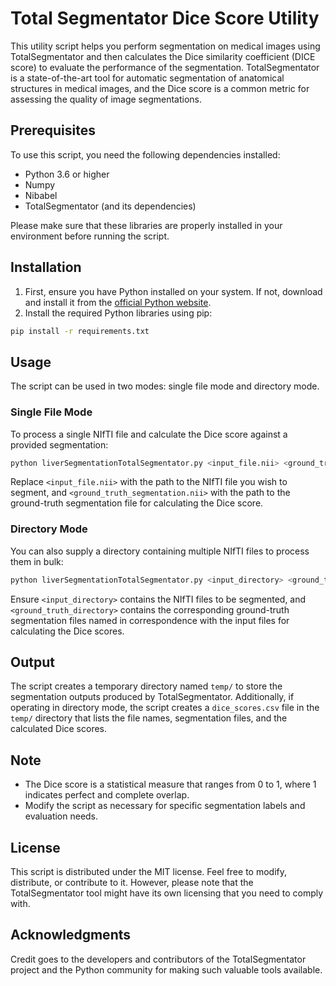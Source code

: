 # Total Segmentator Dice Score Utility

This utility script helps you perform segmentation on medical images using TotalSegmentator and then calculates the Dice similarity coefficient (DICE score) to evaluate the performance of the segmentation. TotalSegmentator is a state-of-the-art tool for automatic segmentation of anatomical structures in medical images, and the Dice score is a common metric for assessing the quality of image segmentations.

## Prerequisites

To use this script, you need the following dependencies installed:

- Python 3.6 or higher
- Numpy
- Nibabel
- TotalSegmentator (and its dependencies)

Please make sure that these libraries are properly installed in your environment before running the script.

## Installation

1. First, ensure you have Python installed on your system. If not, download and install it from the [official Python website](https://www.python.org/).
2. Install the required Python libraries using pip:

```sh
pip install -r requirements.txt
```


## Usage

The script can be used in two modes: single file mode and directory mode.

### Single File Mode

To process a single NIfTI file and calculate the Dice score against a provided segmentation:

```sh
python liverSegmentationTotalSegmentator.py <input_file.nii> <ground_truth_segmentation.nii>
```

Replace `<input_file.nii>` with the path to the NIfTI file you wish to segment, and `<ground_truth_segmentation.nii>` with the path to the ground-truth segmentation file for calculating the Dice score.

### Directory Mode

You can also supply a directory containing multiple NIfTI files to process them in bulk:

```sh
python liverSegmentationTotalSegmentator.py <input_directory> <ground_truth_directory>
```

Ensure `<input_directory>` contains the NIfTI files to be segmented, and `<ground_truth_directory>` contains the corresponding ground-truth segmentation files named in correspondence with the input files for calculating the Dice scores.

## Output

The script creates a temporary directory named `temp/` to store the segmentation outputs produced by TotalSegmentator. Additionally, if operating in directory mode, the script creates a `dice_scores.csv` file in the `temp/` directory that lists the file names, segmentation files, and the calculated Dice scores.

## Note

- The Dice score is a statistical measure that ranges from 0 to 1, where 1 indicates perfect and complete overlap.
- Modify the script as necessary for specific segmentation labels and evaluation needs.

## License

This script is distributed under the MIT license. Feel free to modify, distribute, or contribute to it. However, please note that the TotalSegmentator tool might have its own licensing that you need to comply with.

## Acknowledgments

Credit goes to the developers and contributors of the TotalSegmentator project and the Python community for making such valuable tools available.